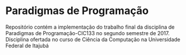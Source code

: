 # Paradigmas de Programação
Repositório contém a implementação do trabalho final da disciplina de Paradigmas de Programação-CIC133 no segundo semestre de 2017. Disciplina ofertada no curso de Ciência da Computação na Universidade Federal de Itajubá
